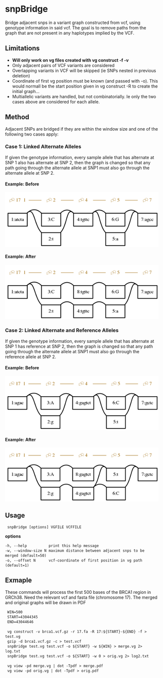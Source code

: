 # snpBridge
Bridge adjacent snps in a variant graph constructed from vcf, using genotype information in said vcf.  The goal is to remove paths from the graph that are not present in any haplotypes implied by the VCF.

## Limitations
* **Will only work on vg files created with vg construct -f -v**
* Only adjacent pairs of VCF variants are considered
* Overlapping variants in VCF will be skipped (ie SNPs nested in previous deletion)
* Coordinate of first vg position must be known (and passed with -o).  This would normall be the start position given in vg construct -R to create the initial graph...
* Multiallelic variants are handled, but not combinatorially.  Ie only the two cases above are considered for each allele.  

## Method

Adjacent SNPs are bridged if they are within the window size and one of the following two cases apply:

### Case 1: Linked Alternate Alleles

If given the genotype information, every sample allele that has alternate at SNP 1 also has alternate at SNP 2, then the graph is changed so that any path going through the alternate allele at SNP1 must also go through the alternate allele at SNP 2.  

#### Example: Before
![altalt_orig](https://raw.githubusercontent.com/glennhickey/snpBridge/development/doc/altalt_orig.png)
#### Example: After
![altalt_orig](https://raw.githubusercontent.com/glennhickey/snpBridge/development/doc/altalt_bridge.png)

### Case 2: Linked Alternate and Reference Alleles

If given the genotype information, every sample allele that has alternate at SNP 1 has reference at SNP 2, then the graph is changed so that any path going through the alternate allele at SNP1 must also go through the reference allele at SNP 2.  

#### Example: Before
![altalt_orig](https://raw.githubusercontent.com/glennhickey/snpBridge/development/doc/altref_orig.png)
#### Example: After
![altalt_orig](https://raw.githubusercontent.com/glennhickey/snpBridge/development/doc/altref_bridge.png)


## Usage

     snpBridge [options] VGFILE VCFFILE

**options**

    -h, --help          print this help message
    -w, --window-size N maximum distance between adjacent snps to be merged (default=50)
    -o, --offset N      vcf-coordinate of first position in vg path (default=1)

## Exmaple

These commands will process the first 500 bases of the BRCA1 region in GRCh38.  Need the relevant vcf and fasta file (chromosome 17).  The merged and original graphs will be drawn in PDF

     WIN=500
     START=43044345
     END=43044646

     vg construct -v brca1.vcf.gz -r 17.fa -R 17:${START}-${END} -f > test.vg
     gzip -d brca1.vcf.gz -c > test.vcf
     snpBridge test.vg test.vcf -o ${START} -w ${WIN} > merge.vg 2> log.txt
     snpBridge test.vg test.vcf -o ${START} -w 0 > orig.vg 2> log2.txt

     vg view -pd merge.vg | dot -Tpdf > merge.pdf
     vg view -pd orig.vg | dot -Tpdf > orig.pdf
